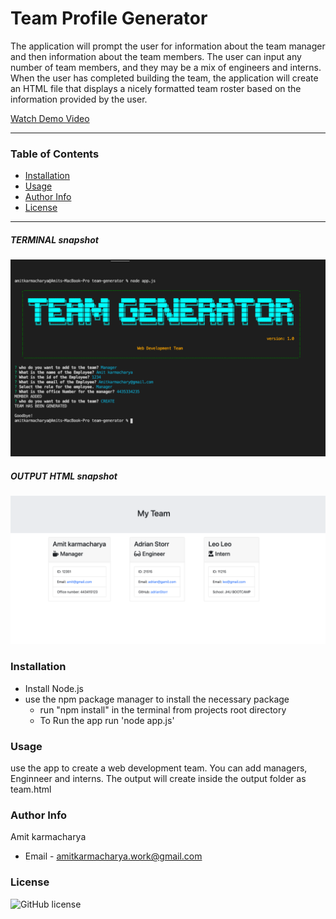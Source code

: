 # Team Profile Generator

The application will prompt the user for information about the team manager and then information about the team members. The user can input any number of team members, and they may be a mix of engineers and interns. When the user has completed building the team, the application will create an HTML file that displays a nicely formatted team roster based on the information provided by the user.


[Watch Demo Video](https://youtu.be/tkEhlfNFYOY)

---
### Table of Contents
- [Installation](#installation)
- [Usage](#usage)
- [Author Info](#author-info)
- [License](#license)
---

##### TERMINAL snapshot
![Screen Shot of The app](./assets/images/snapshot.png)

##### OUTPUT HTML snapshot

![Screen shot of output html](./assets/images/html-snapshot.png)

### Installation
- Install Node.js
- use the npm package manager to install the necessary package
  - run "npm install" in the terminal from projects root directory
  - To Run the app run 'node app.js'
  
### Usage
  use the app to create a web development team. You can add managers, Enginneer and interns. The output will create inside the output folder as team.html
  
  
### Author Info

  Amit karmacharya

  * Email - amitkarmacharya.work@gmail.com


  
### License
![GitHub license](https://img.shields.io/badge/license-MIT-red.svg)
